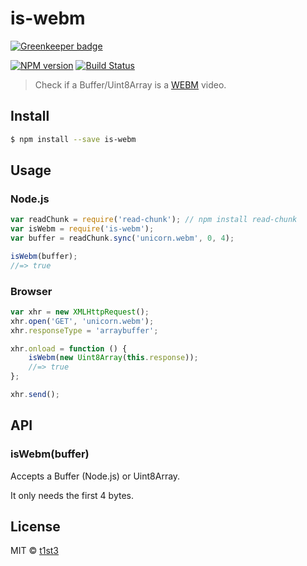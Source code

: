 # is-webm

[![Greenkeeper badge](https://badges.greenkeeper.io/t1st3/is-webm.svg)](https://greenkeeper.io/)

[![NPM version](https://img.shields.io/npm/v/is-webm.svg)](https://www.npmjs.com/package/is-webm)
[![Build Status](https://travis-ci.org/t1st3/is-webm.svg?branch=master)](https://travis-ci.org/t1st3/is-webm)

> Check if a Buffer/Uint8Array is a [WEBM](https://en.wikipedia.org/wiki/WebM) video.


## Install

```sh
$ npm install --save is-webm
```


## Usage

### Node.js

```js
var readChunk = require('read-chunk'); // npm install read-chunk
var isWebm = require('is-webm');
var buffer = readChunk.sync('unicorn.webm', 0, 4);

isWebm(buffer);
//=> true
```

### Browser

```js
var xhr = new XMLHttpRequest();
xhr.open('GET', 'unicorn.webm');
xhr.responseType = 'arraybuffer';

xhr.onload = function () {
	isWebm(new Uint8Array(this.response));
	//=> true
};

xhr.send();
```


## API

### isWebm(buffer)

Accepts a Buffer (Node.js) or Uint8Array.

It only needs the first 4 bytes.


## License

MIT © [t1st3](https://t1st3.com)
